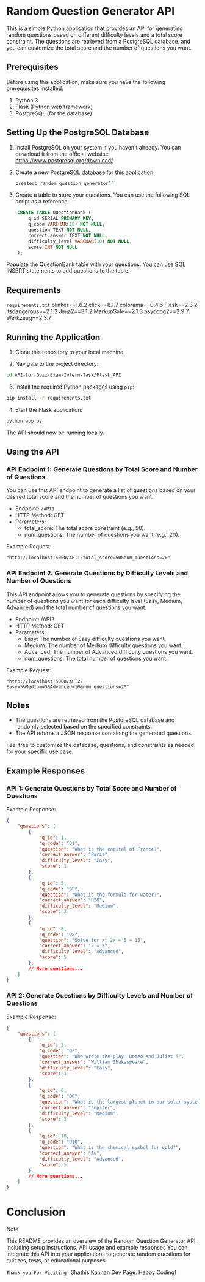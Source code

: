 # Random Question Generator API

This is a simple Python application that provides an API for generating random questions based on different difficulty levels and a total score constraint. The questions are retrieved from a PostgreSQL database, and you can customize the total score and the number of questions you want.

## Prerequisites

Before using this application, make sure you have the following prerequisites installed:

1. Python 3
2. Flask (Python web framework)
3. PostgreSQL (for the database)

## Setting Up the PostgreSQL Database

1. Install PostgreSQL on your system if you haven't already. You can download it from the official website: https://www.postgresql.org/download/

2. Create a new PostgreSQL database for this application:

   ```bash
   createdb random_question_generator```

3. Create a table to store your questions. You can use the following SQL script as a reference:
```sql
    CREATE TABLE QuestionBank (
        q_id SERIAL PRIMARY KEY,
        q_code VARCHAR(10) NOT NULL,
        question TEXT NOT NULL,
        correct_answer TEXT NOT NULL,
        difficulty_level VARCHAR(10) NOT NULL,
        score INT NOT NULL
    );
```
Populate the QuestionBank table with your questions. You can use SQL INSERT statements to add questions to the table.

## Requirements
`requirements.txt`
blinker==1.6.2
click==8.1.7
colorama==0.4.6
Flask==2.3.2
itsdangerous==2.1.2
Jinja2==3.1.2
MarkupSafe==2.1.3
psycopg2==2.9.7
Werkzeug==2.3.7

## Running the Application
1. Clone this repository to your local machine.

2. Navigate to the project directory:
```bash
cd API-for-Quiz-Exam-Intern-Task/Flask_API
```

3. Install the required Python packages using `pip`:
```bash
pip install -r requirements.txt
```

4. Start the Flask application:
```bash
python app.py
```

The API should now be running locally.

## Using the API
### API Endpoint 1: Generate Questions by Total Score and Number of Questions
You can use this API endpoint to generate a list of questions based on your desired total score and the number of questions you want.

* Endpoint: `/API1`
* HTTP Method: GET
* Parameters:
    * total_score: The total score constraint (e.g., 50).
    * num_questions: The number of questions you want (e.g., 20).

Example Request:
```
"http://localhost:5000/API1?total_score=50&num_questions=20"
```

### API Endpoint 2: Generate Questions by Difficulty Levels and Number of Questions
This API endpoint allows you to generate questions by specifying the number of questions you want for each difficulty level (Easy, Medium, Advanced) and the total number of questions you want.
* Endpoint: /API2
* HTTP Method: GET
* Parameters:
    * Easy: The number of Easy difficulty questions you want.
    * Medium: The number of Medium difficulty questions you want.
    * Advanced: The number of Advanced difficulty questions you want.
    * num_questions: The total number of questions you want.

Example Request:
```
"http://localhost:5000/API2?Easy=5&Medium=5&Advanced=10&num_questions=20"
```

## Notes
* The questions are retrieved from the PostgreSQL database and randomly selected based on the specified constraints.
* The API returns a JSON response containing the generated questions.

Feel free to customize the database, questions, and constraints as needed for your specific use case.

## Example Responses

### API 1: Generate Questions by Total Score and Number of Questions

Example Response:

```json
{
    "questions": [
        {
            "q_id": 1,
            "q_code": "Q1",
            "question": "What is the capital of France?",
            "correct_answer": "Paris",
            "difficulty_level": "Easy",
            "score": 1
        },
        {
            "q_id": 5,
            "q_code": "Q5",
            "question": "What is the formula for water?",
            "correct_answer": "H2O",
            "difficulty_level": "Medium",
            "score": 3
        },
        {
            "q_id": 8,
            "q_code": "Q8",
            "question": "Solve for x: 2x + 5 = 15",
            "correct_answer": "x = 5",
            "difficulty_level": "Advanced",
            "score": 5
        },
        // More questions...
    ]
}
```

### API 2: Generate Questions by Difficulty Levels and Number of Questions

Example Response:

```json
{
    "questions": [
        {
            "q_id": 2,
            "q_code": "Q2",
            "question": "Who wrote the play 'Romeo and Juliet'?",
            "correct_answer": "William Shakespeare",
            "difficulty_level": "Easy",
            "score": 1
        },
        {
            "q_id": 6,
            "q_code": "Q6",
            "question": "What is the largest planet in our solar system?",
            "correct_answer": "Jupiter",
            "difficulty_level": "Medium",
            "score": 3
        },
        {
            "q_id": 10,
            "q_code": "Q10",
            "question": "What is the chemical symbol for gold?",
            "correct_answer": "Au",
            "difficulty_level": "Advanced",
            "score": 5
        },
        // More questions...
    ]
}
```


# Conclusion

> [!NOTE]
> This README provides an overview of the Random Question Generator API, including setup instructions, API usage and example responses You can integrate this API into your applications to generate random questions for quizzes, tests, or educational purposes.

`Thank you For Visiting ` [Shathis Kannan Dev Page](https://github.com/ShathisKannan19).
Happy Coding!

